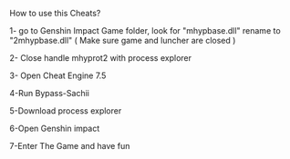 How to use this Cheats?

1- go to Genshin Impact Game folder, look for "mhypbase.dll"
rename to "2mhypbase.dll" ( Make sure game and luncher are closed ) 

2- Close handle mhyprot2 with process explorer

3- Open Cheat Engine 7.5

4-Run Bypass-Sachii

5-Download process explorer

6-Open Genshin impact


7-Enter The Game and have fun
